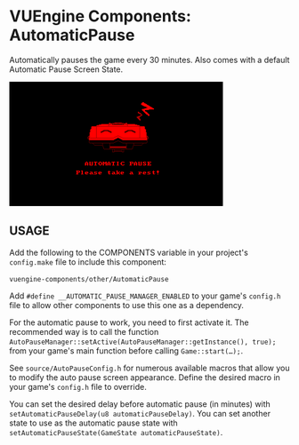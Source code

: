 VUEngine Components: AutomaticPause
===================================

Automatically pauses the game every 30 minutes. Also comes with a default Automatic Pause Screen State.

![Preview Image](preview.png)


USAGE
-----

Add the following to the COMPONENTS variable in your project's `config.make` file to include this component:

	vuengine-components/other/AutomaticPause
	
Add `#define __AUTOMATIC_PAUSE_MANAGER_ENABLED` to your game's `config.h` file to allow other components to use this one as a dependency.

For the automatic pause to work, you need to first activate it. The recommended way is to call the function `AutoPauseManager::setActive(AutoPauseManager::getInstance(), true);` from your game's main function before calling `Game::start(…);`.

See `source/AutoPauseConfig.h` for numerous available macros that allow you to modify the auto pause screen appearance. Define the desired macro in your game's `config.h` file to override.

You can set the desired delay before automatic pause (in minutes) with `setAutomaticPauseDelay(u8 automaticPauseDelay)`. You can set another state to use as the automatic pause state with `setAutomaticPauseState(GameState automaticPauseState)`.
